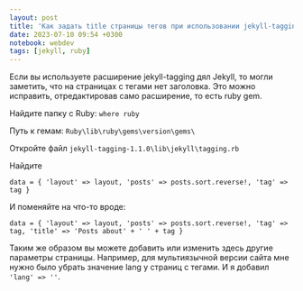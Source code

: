 ```yaml
---
layout: post
title: 'Как задать title страницы тегов при использовании jekyll-tagging'
date: 2023-07-10 09:54 +0300
notebook: webdev
tags: [jekyll, ruby]
---
```

Если вы используете расширение jekyll-tagging дял Jekyll, то могли заметить, что на страницах с тегами нет заголовка. Это можно исправить, отредактировав само расширение, то есть ruby gem.

Найдите папку с Ruby: `where ruby`

Путь к гемам: `Ruby\lib\ruby\gems\version\gems\`

Откройте файл `jekyll-tagging-1.1.0\lib\jekyll\tagging.rb`

Найдите

```
data = { 'layout' => layout, 'posts' => posts.sort.reverse!, 'tag' => tag }
```

И поменяйте на что-то вроде:

```
data = { 'layout' => layout, 'posts' => posts.sort.reverse!, 'tag' => tag, 'title' => 'Posts about' + ' ' + tag }
```

Таким же образом вы можете добавить или изменить здесь другие параметры страницы. Например, для мультиязычной версии сайта мне нужно было убрать значение lang у страниц с тегами. И я добавил `'lang' => ''`.